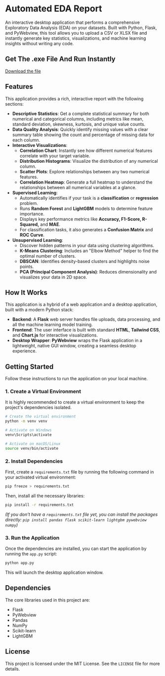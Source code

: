 # Automated EDA Report

An interactive desktop application that performs a comprehensive Exploratory Data Analysis (EDA) on your datasets. Built with Python, Flask, and PyWebview, this tool allows you to upload a CSV or XLSX file and instantly generate key statistics, visualizations, and machine learning insights without writing any code.

## Get The .exe File And Run Instantly
[Download the file](https://drive.google.com/file/d/1FiSjoJqjo2F0dj5suOCxTumAhw6SSJrv/view?usp=drive_link)

## Features

This application provides a rich, interactive report with the following sections:

  * **Descriptive Statistics**: Get a complete statistical summary for both numerical and categorical columns, including metrics like mean, standard deviation, skewness, kurtosis, and unique value counts.
  * **Data Quality Analysis**: Quickly identify missing values with a clear summary table showing the count and percentage of missing data for each column.
  * **Interactive Visualizations**:
      * **Correlation Chart**: Instantly see how different numerical features correlate with your target variable.
      * **Distribution Histograms**: Visualize the distribution of any numerical column.
      * **Scatter Plots**: Explore relationships between any two numerical features.
      * **Correlation Heatmap**: Generate a full heatmap to understand the relationships between all numerical variables at a glance.
  * **Supervised Learning**:
      * Automatically identifies if your task is a **classification** or **regression** problem.
      * Runs **Random Forest** and **LightGBM** models to determine feature importance.
      * Displays key performance metrics like **Accuracy, F1-Score, R-Squared,** and **MAE**.
      * For classification tasks, it also generates a **Confusion Matrix** and **ROC Curve**.
  * **Unsupervised Learning**:
      * Discover hidden patterns in your data using clustering algorithms.
      * **K-Means Clustering**: Includes an "Elbow Method" helper to find the optimal number of clusters.
      * **DBSCAN**: Identifies density-based clusters and highlights noise points.
      * **PCA (Principal Component Analysis)**: Reduces dimensionality and visualizes your data in 2D space.

## How It Works

This application is a hybrid of a web application and a desktop application, built with a modern Python stack:

  * **Backend**: A **Flask** web server handles file uploads, data processing, and all the machine learning model training.
  * **Frontend**: The user interface is built with standard **HTML**, **Tailwind CSS**, and **Chart.js** for interactive visualizations.
  * **Desktop Wrapper**: **PyWebview** wraps the Flask application in a lightweight, native GUI window, creating a seamless desktop experience.

## Getting Started

Follow these instructions to run the application on your local machine.

### 1\. Create a Virtual Environment

It is highly recommended to create a virtual environment to keep the project's dependencies isolated.

```bash
# Create the virtual environment
python -m venv venv

# Activate on Windows
venv\Scripts\activate

# Activate on macOS/Linux
source venv/bin/activate
```

### 2\. Install Dependencies

First, create a `requirements.txt` file by running the following command in your activated virtual environment:

```bash
pip freeze > requirements.txt
```

Then, install all the necessary libraries:

```bash
pip install -r requirements.txt
```

*(If you don't have a `requirements.txt` file yet, you can install the packages directly: `pip install pandas flask scikit-learn lightgbm pywebview numpy`)*

### 3\. Run the Application

Once the dependencies are installed, you can start the application by running the `app.py` script:

```bash
python app.py
```

This will launch the desktop application window.

## Dependencies

The core libraries used in this project are:

  * Flask
  * PyWebview
  * Pandas
  * NumPy
  * Scikit-learn
  * LightGBM

## License

This project is licensed under the MIT License. See the `LICENSE` file for more details.
